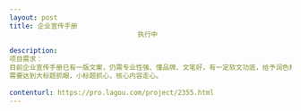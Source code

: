 ```yaml
---                
layout: post       
title: 企业宣传手册
                                执行中
           
description: 
项目需求：
目前企业宣传手册已有一版文案，仍需专业性强、懂品牌、文笔好，有一定软文功底，给予润色和完善文案内容。
需要达到大标题抓眼，小标题抓心，核心内容走心。
     
contenturl: https://pro.lagou.com/project/2355.html      
---                 
```

